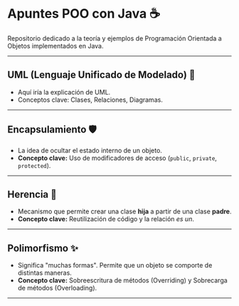 # Apuntes POO con Java ☕

Repositorio dedicado a la teoría y ejemplos de Programación Orientada a Objetos implementados en Java.

---

##  UML (Lenguaje Unificado de Modelado) 📐

* Aquí iría la explicación de UML.
* Conceptos clave: Clases, Relaciones, Diagramas.

---

## Encapsulamiento 🛡️

* La idea de ocultar el estado interno de un objeto.
* **Concepto clave:** Uso de modificadores de acceso (`public`, `private`, `protected`).

---

## Herencia 🔗

* Mecanismo que permite crear una clase **hija** a partir de una clase **padre**.
* **Concepto clave:** Reutilización de código y la relación *es un*.

---

## Polimorfismo ✨

* Significa "muchas formas". Permite que un objeto se comporte de distintas maneras.
* **Concepto clave:** Sobreescritura de métodos (Overriding) y Sobrecarga de métodos (Overloading).

---
